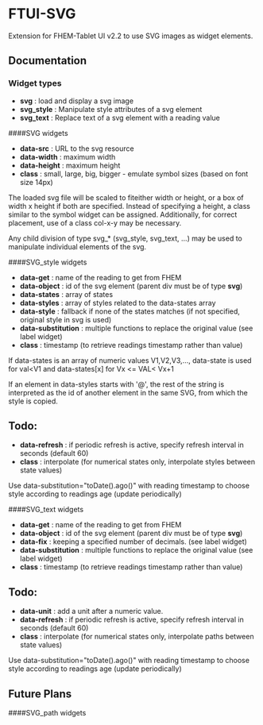 # FTUI-SVG

Extension for FHEM-Tablet UI v2.2 to use SVG images as widget elements.

## Documentation

### Widget types
- **svg** : load and display a svg image
- **svg_style** : Manipulate style attributes of a svg element
- **svg_text** : Replace text of a svg element with a reading value

####SVG widgets
- **data-src**          : URL to the svg resource
- **data-width**        : maximum width
- **data-height**       : maximum height
- **class**             : small, large, big, bigger - emulate symbol sizes (based on font size 14px)

The loaded svg file will be scaled to fiteither width or height, or a box of width x height if both are specified.
Instead of specifying a height, a class similar to the symbol widget can be assigned. 
Additionally, for correct placement, use of a class col-x-y may be necessary.

Any child division of type svg_* (svg_style, svg_text, ...) may be used to manipulate individual elements of the svg.

####SVG_style widgets
- **data-get**          : name of the reading to get from FHEM
- **data-object**       : id of the svg element (parent div must be of type **svg**)
- **data-states**       : array of states
- **data-styles**       : array of styles related to the data-states array
- **data-style**        : fallback if none of the states matches (if not specified, original style in svg is used)
- **data-substitution** : multiple functions to replace the original value (see label widget)
- **class**             : timestamp (to retrieve readings timestamp rather than value)

If data-states is an array of numeric values V1,V2,V3,..., data-state is used for val<V1 and data-states[x] for Vx <= VAL< Vx+1

If an element in data-styles starts with '@', the rest of the string is interpreted as the id of another element in the same SVG,
from which the style is copied.

Todo:
-----
- **data-refresh**      : if periodic refresh is active, specify refresh interval in seconds (default 60)
- **class**             : interpolate (for numerical states only, interpolate styles between state values)

Use data-substitution="toDate().ago()" with reading timestamp to choose style according to readings age (update periodically)

####SVG_text widgets
- **data-get**          : name of the reading to get from FHEM
- **data-object**       : id of the svg element (parent div must be of type **svg**)
- **data-fix**          : keeping a specified number of decimals. (see label widget)
- **data-substitution** : multiple functions to replace the original value (see label widget)
- **class**             : timestamp (to retrieve readings timestamp rather than value)

Todo:
-----
- **data-unit**         : add a unit after a numeric value.
- **data-refresh**      : if periodic refresh is active, specify refresh interval in seconds (default 60)
- **class**             : interpolate (for numerical states only, interpolate paths between state values)

Use data-substitution="toDate().ago()" with reading timestamp to choose style according to readings age (update periodically)


## Future Plans

####SVG_path widgets

